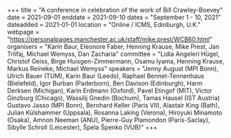 +++
title = "A conference in celebration of the work of Bill Crawley-Boevey"
date = 2021-09-01
enddate = 2021-09-10
dates = "September 1 - 10, 2021"
dateadded = 2021-01-01
location = "Online / ICMS, Edinburgh, U.K."
webpage = "https://personalpages.manchester.ac.uk/staff/mike.prest/WCB60.html"
organisers = "Karin Baur, Eleonore Faber, Henning Krause, Mike Prest, Jan Trlifaj, Michael Wemyss, Dan Zacharia"
committee = "Lidia Angeleri Hügel, Christof Geiss, Birge Huisgen-Zimmermann, Osamu Iyama, Henning Krause, Markus Reineke, Michael Wemyss"
speakers = "Jenny August (MPI Bonn), Ulrich Bauer (TUM), Karin Baur (Leeds), Raphael Bennet-Tennenhaus (Bielefeld), Igor Burban (Paderborn), Ben Davison (Edinburgh), Harm Derksen (Michigan), Karin Erdmann (Oxford), Pavel Etingof (MIT), Victor Ginzburg (Chicago), Wassilij Gnedin (Bochum), Tamas Hausel (IST Austria) Gustavo Jasso (MPI Bonn), Bernhard Keller (Paris VII), Alastair King (Bath), Julian Külshammer (Uppsala), Rosanna Laking (Verona), Hiroyuki Minamoto (Osaka), Amnon Neeman (ANU), Pierre-Guy Plamondon (Paris-Saclay), Sibylle Schroll (Leicester), Špela Špenko (VUB)"
+++
